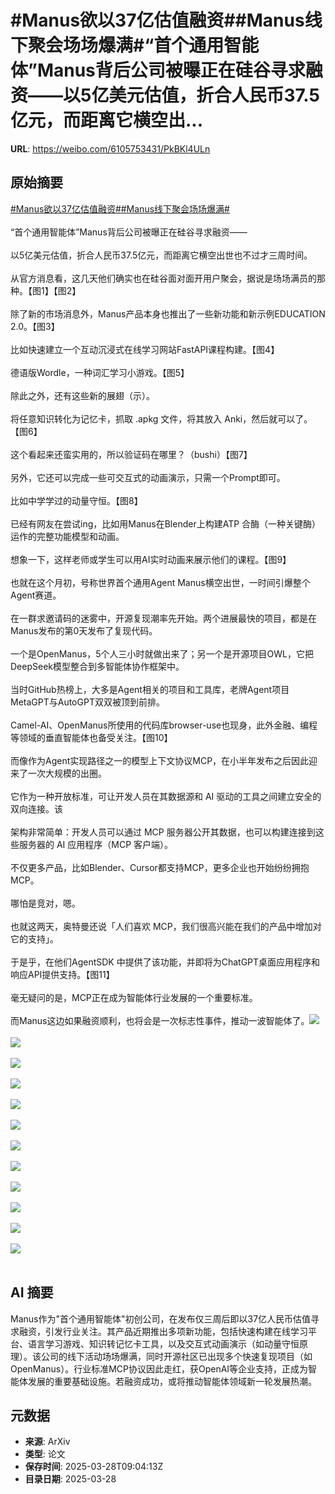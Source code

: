 # #Manus欲以37亿估值融资##Manus线下聚会场场爆满#“首个通用智能体”Manus背后公司被曝正在硅谷寻求融资——以5亿美元估值，折合人民币37.5亿元，而距离它横空出...

**URL**: https://weibo.com/6105753431/PkBKl4ULn

## 原始摘要

<a href="https://m.weibo.cn/search?containerid=231522type%3D1%26t%3D10%26q%3D%23Manus%E6%AC%B2%E4%BB%A537%E4%BA%BF%E4%BC%B0%E5%80%BC%E8%9E%8D%E8%B5%84%23&amp;extparam=%23Manus%E6%AC%B2%E4%BB%A537%E4%BA%BF%E4%BC%B0%E5%80%BC%E8%9E%8D%E8%B5%84%23" data-hide=""><span class="surl-text">#Manus欲以37亿估值融资#</span></a><a href="https://m.weibo.cn/search?containerid=231522type%3D1%26t%3D10%26q%3D%23Manus%E7%BA%BF%E4%B8%8B%E8%81%9A%E4%BC%9A%E5%9C%BA%E5%9C%BA%E7%88%86%E6%BB%A1%23&amp;extparam=%23Manus%E7%BA%BF%E4%B8%8B%E8%81%9A%E4%BC%9A%E5%9C%BA%E5%9C%BA%E7%88%86%E6%BB%A1%23" data-hide=""><span class="surl-text">#Manus线下聚会场场爆满#</span></a><br><br>“首个通用智能体”Manus背后公司被曝正在硅谷寻求融资——<br><br>以5亿美元估值，折合人民币37.5亿元，而距离它横空出世也不过才三周时间。<br><br>从官方消息看，这几天他们确实也在硅谷面对面开用户聚会，据说是场场满员的那种。【图1】【图2】<br><br>除了新的市场消息外，Manus产品本身也推出了一些新功能和新示例EDUCATION 2.0。【图3】<br><br>比如快速建立一个互动沉浸式在线学习网站FastAPI课程构建。【图4】<br><br>德语版Wordle，一种词汇学习小游戏。【图5】<br><br>除此之外，还有这些新的展翅（示）。<br><br>将任意知识转化为记忆卡，抓取 .apkg 文件，将其放入 Anki，然后就可以了。【图6】<br><br>这个看起来还蛮实用的，所以验证码在哪里？（bushi）【图7】<br><br>另外，它还可以完成一些可交互式的动画演示，只需一个Prompt即可。<br><br>比如中学学过的动量守恒。【图8】<br><br>已经有网友在尝试ing，比如用Manus在Blender上构建ATP 合酶（一种关键酶）运作的完整功能模型和动画。<br><br>想象一下，这样老师或学生可以用AI实时动画来展示他们的课程。【图9】<br><br>也就在这个月初，号称世界首个通用Agent Manus横空出世，一时间引爆整个Agent赛道。<br><br>在一群求邀请码的迷雾中，开源复现潮率先开始。两个进展最快的项目，都是在Manus发布的第0天发布了复现代码。<br><br>一个是OpenManus，5个人三小时就做出来了；另一个是开源项目OWL，它把DeepSeek模型整合到多智能体协作框架中。<br><br>当时GitHub热榜上，大多是Agent相关的项目和工具库，老牌Agent项目MetaGPT与AutoGPT双双被顶到前排。<br><br>Camel-AI、OpenManus所使用的代码库browser-use也现身，此外金融、编程等领域的垂直智能体也备受关注。【图10】<br><br>而像作为Agent实现路径之一的模型上下文协议MCP，在小半年发布之后因此迎来了一次大规模的出圈。<br><br>它作为一种开放标准，可让开发人员在其数据源和 AI 驱动的工具之间建立安全的双向连接。该<br><br>架构非常简单：开发人员可以通过 MCP 服务器公开其数据，也可以构建连接到这些服务器的 AI 应用程序（MCP 客户端）。<br><br>不仅更多产品，比如Blender、Cursor都支持MCP，更多企业也开始纷纷拥抱MCP。<br><br>哪怕是竞对，嗯。<br><br>也就这两天，奥特曼还说「人们喜欢 MCP，我们很高兴能在我们的产品中增加对它的支持」。<br><br>于是乎，在他们AgentSDK 中提供了该功能，并即将为ChatGPT桌面应用程序和响应API提供支持。【图11】<br><br>毫无疑问的是，MCP正在成为智能体行业发展的一个重要标准。<br><br>而Manus这边如果融资顺利，也将会是一次标志性事件，推动一波智能体了。<img style="" src="https://tvax4.sinaimg.cn/large/006Fd7o3gy1hzwgspfzagj30ls0f0n6p.jpg" referrerpolicy="no-referrer"><br><br><img style="" src="https://tvax1.sinaimg.cn/large/006Fd7o3gy1hzwgsox7ddj30m203y74z.jpg" referrerpolicy="no-referrer"><br><br><img style="" src="https://tvax4.sinaimg.cn/large/006Fd7o3gy1hzwgv5002fj30li088q4p.jpg" referrerpolicy="no-referrer"><br><br><img style="" src="https://tvax2.sinaimg.cn/large/006Fd7o3gy1hzwgsupmszg30rn0ix1l3.gif" referrerpolicy="no-referrer"><br><br><img style="" src="https://tvax1.sinaimg.cn/large/006Fd7o3gy1hzwgss63b4g31ac0uanpf.gif" referrerpolicy="no-referrer"><br><br><img style="" src="https://tvax1.sinaimg.cn/large/006Fd7o3gy1hzwgsuvwqzg30qr0hq4qv.gif" referrerpolicy="no-referrer"><br><br><img style="" src="https://tvax2.sinaimg.cn/large/006Fd7o3gy1hzwgsoyc44j30ls07cmys.jpg" referrerpolicy="no-referrer"><br><br><img style="" src="https://tvax1.sinaimg.cn/large/006Fd7o3gy1hzwgsqtk4ig31ac0u81ky.gif" referrerpolicy="no-referrer"><br><br><img style="" src="https://tvax4.sinaimg.cn/large/006Fd7o3gy1hzwgsuao60g30rs0er4qu.gif" referrerpolicy="no-referrer"><br><br><img style="" src="https://tvax3.sinaimg.cn/large/006Fd7o3gy1hzwgspay6oj30lu0sc7el.jpg" referrerpolicy="no-referrer"><br><br><img style="" src="https://tvax3.sinaimg.cn/large/006Fd7o3gy1hzwgsp0lqfj30u00wygwk.jpg" referrerpolicy="no-referrer"><br><br><img style="" src="https://tvax4.sinaimg.cn/large/006Fd7o3gy1hzwgsoyfgoj30lq09swgj.jpg" referrerpolicy="no-referrer"><br><br>

## AI 摘要

Manus作为"首个通用智能体"初创公司，在发布仅三周后即以37亿人民币估值寻求融资，引发行业关注。其产品近期推出多项新功能，包括快速构建在线学习平台、语言学习游戏、知识转记忆卡工具，以及交互式动画演示（如动量守恒原理）。该公司的线下活动场场爆满，同时开源社区已出现多个快速复现项目（如OpenManus）。行业标准MCP协议因此走红，获OpenAI等企业支持，正成为智能体发展的重要基础设施。若融资成功，或将推动智能体领域新一轮发展热潮。

## 元数据

- **来源**: ArXiv
- **类型**: 论文
- **保存时间**: 2025-03-28T09:04:13Z
- **目录日期**: 2025-03-28
